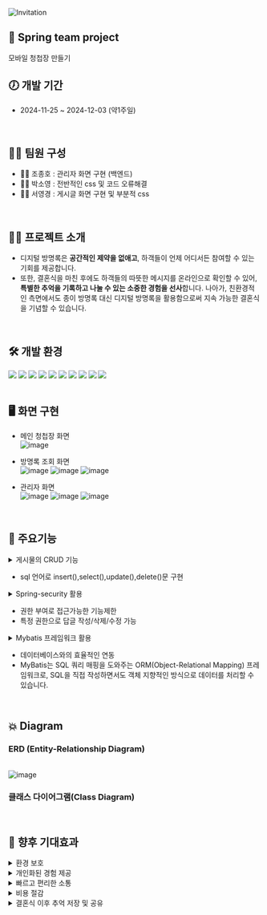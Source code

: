 ![Invitation](https://capsule-render.vercel.app/api?type=waving&height=200&text=Invitation&fontAlign=80&fontAlignY=40&color=gradient)

## 🙌 Spring team project
   모바일 청첩장 만들기
   


## 🕖 개발 기간
- 2024-11-25 ~ 2024-12-03 (약1주일)
<br>

## 🙋‍♀️ 팀원 구성   
- 👨‍🎓 조종호 : 관리자 화면 구현 (백엔드)
- 👩‍🎓 박소영 : 전반적인 css 및 코드 오류해결
- 👩‍🎓 서영경 : 게시글 화면 구현 및 부분적 css

<br>
  
## 👩‍💻 프로젝트 소개
- 디지털 방명록은 **공간적인 제약을 없애고**, 하객들이 언제 어디서든 
참여할 수 있는 기회를 제공합니다. <br>
- 또한, 결혼식을 마친 후에도 하객들의 따뜻한 메시지를 온라인으로 확인할 수 있어, **특별한 추억을 기록하고 나눌 수 있는 소중한 경험을 선사**합니다. 
나아가, 친환경적인 측면에서도 종이 방명록 대신 디지털 방명록을 활용함으로써 지속 가능한 결혼식을 기념할 수 있습니다.


<br>

## 🛠 개발 환경

  <img src="https://img.shields.io/badge/java-007396?style=for-the-badge&logo=java&logoColor=white"> 
<img src="https://img.shields.io/badge/html5-E34F26?style=for-the-badge&logo=html5&logoColor=white"> 
  <img src="https://img.shields.io/badge/css-1572B6?style=for-the-badge&logo=css3&logoColor=white"> 
  <img src="https://img.shields.io/badge/javascript-F7DF1E?style=for-the-badge&logo=javascript&logoColor=black"> 
  <img src="https://img.shields.io/badge/jquery-0769AD?style=for-the-badge&logo=jquery&logoColor=white">
  <img src="https://img.shields.io/badge/oracle-F80000?style=for-the-badge&logo=oracle&logoColor=white"> 
  <img src="https://img.shields.io/badge/spring-6DB33F?style=for-the-badge&logo=spring&logoColor=white"> 
 <img src="https://img.shields.io/badge/bootstrap-7952B3?style=for-the-badge&logo=bootstrap&logoColor=white">
 <img src="https://img.shields.io/badge/apache tomcat-F8DC75?style=for-the-badge&logo=apachetomcat&logoColor=white">
  <img src="https://img.shields.io/badge/github-181717?style=for-the-badge&logo=github&logoColor=white">

<br>

<br>

## 🖥 화면 구현
- 메인 청첩장 화면
<br>![image](https://github.com/user-attachments/assets/aca08f5c-2d9c-4a69-b850-1f8b05a54864)
- 방명록 조회 화면
<br>![image](https://github.com/user-attachments/assets/c682b364-bf5b-4941-a0d6-50b889133335)
![image](https://github.com/user-attachments/assets/9aebc122-de96-4b59-b8fe-1341ead2a7d5)
![image](https://github.com/user-attachments/assets/b72425a2-fffa-4ebb-b0d2-f0e6947ef76b)




- 관리자 화면
<br>![image](https://github.com/user-attachments/assets/7710fea9-6c3d-4c0d-a56f-3bb724a26ba7)
![image](https://github.com/user-attachments/assets/9266cc9d-01fd-4a42-bb26-805d98c221c0)
![image](https://github.com/user-attachments/assets/6f15f910-8776-40f5-807e-cc3747b24781)


<br>   
   
## 📌 주요기능

  
   
<details><summary> 
게시물의 CRUD 기능
</summary>
</details>

- sql 언어로 insert(),select(),update(),delete()문 구현

<details><summary> 
Spring-security 활용
</summary>
</details> 
 
- 권한 부여로 접근가능한 기능제한
- 특정 권한으로 답글 작성/삭제/수정 가능

<details><summary> 
Mybatis 프레임워크 활용
</summary>
</details> 

 - 데이터베이스와의 효율적인 연동<br> 
- MyBatis는 SQL 쿼리 매핑을 도와주는 ORM(Object-Relational Mapping) 프레임워크로, SQL을 직접 작성하면서도 객체 지향적인 방식으로 데이터를 처리할 수 있습니다.
<br>   
   
## 💥 Diagram  
### ERD (Entity-Relationship Diagram)
<br>![image](https://github.com/user-attachments/assets/6ba3ff95-144a-4b90-ba73-eed8c8206322)

   
### 클래스 다이어그램(Class Diagram)
  
   
<br>   
   
## 💫 향후 기대효과  

<details><summary>
환경 보호
</summary>
</details>

<details><summary>
개인화된 경험 제공
</summary>
</details>

<details><summary>
빠르고 편리한 소통
</summary>
</details>

<details><summary>
비용 절감
</summary>
</details>

<details><summary>
결혼식 이후 추억 저장 및 공유
</summary>
</details>
